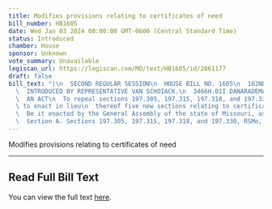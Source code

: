 ```yaml
---
title: Modifies provisions relating to certificates of need
bill_number: HB1605
date: Wed Jan 03 2024 00:00:00 GMT-0600 (Central Standard Time)
status: Introduced
chamber: House
sponsor: Unknown
vote_summary: Unavailable
legiscan_url: https://legiscan.com/MO/text/HB1605/id/2861177
draft: false
bill_text: "|\n  SECOND REGULAR SESSION\n  HOUSE BILL NO. 1605\n  102ND GENERAL ASSEMBLY\n\
  \  INTRODUCED BY REPRESENTATIVE VAN SCHOIACK.\n  3466H.01I DANARADEMANMILLER,ChiefClerk\n\
  \  AN ACT\n  To repeal sections 197.305, 197.315, 197.318, and 197.330, RSMo, and\
  \ to enact in lieu\n  thereof five new sections relating to certificates of need.\n\
  \  Be it enacted by the General Assembly of the state of Missouri, as follows:\n\
  \  Section A. Sections 197.305, 197.315, 197.318, and 197.330, RSMo, are repealed"
---
```

Modifies provisions relating to certificates of need

---

## Read Full Bill Text

You can view the full text [here](https://legiscan.com/MO/text/HB1605/id/2861177).
